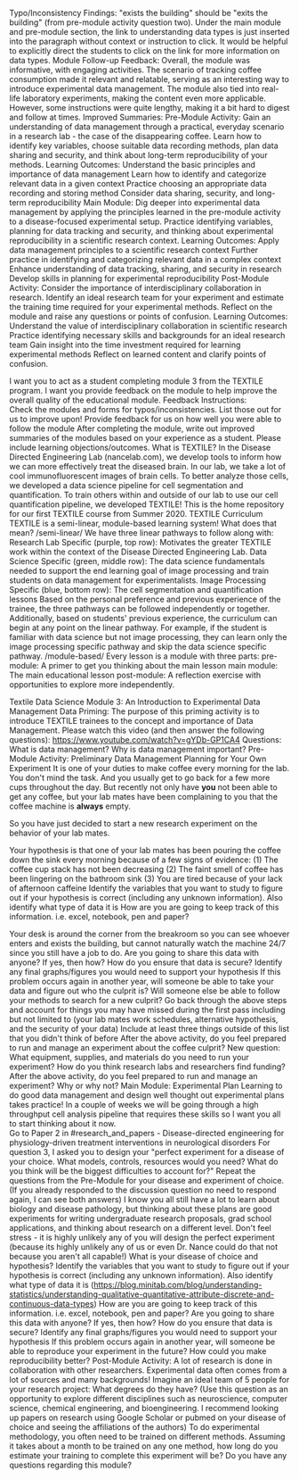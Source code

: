 Typo/Inconsistency Findings: 
"exists the building" should be "exits the building" (from pre-module activity question two). 
Under the main module and pre-module section, the link to understanding data types is just inserted into the paragraph without context or instruction to click. It would be helpful to explicitly direct the students to click on the link for more information on data types. 
Module Follow-up Feedback: Overall, the module was informative, with engaging activities. The scenario of tracking coffee consumption made it relevant and relatable, serving as an interesting way to introduce experimental data management. The module also tied into real-life laboratory experiments, making the content even more applicable. However, some instructions were quite lengthy, making it a bit hard to digest and follow at times. 
Improved Summaries: 
Pre-Module Activity: Gain an understanding of data management through a practical, everyday scenario in a research lab - the case of the disappearing coffee. Learn how to identify key variables, choose suitable data recording methods, plan data sharing and security, and think about long-term reproducibility of your methods. 
Learning Outcomes: 
Understand the basic principles and importance of data management 
Learn how to identify and categorize relevant data in a given context 
Practice choosing an appropriate data recording and storing method 
Consider data sharing, security, and long-term reproducibility 
Main Module: Dig deeper into experimental data management by applying the principles learned in the pre-module activity to a disease-focused experimental setup. Practice identifying variables, planning for data tracking and security, and thinking about experimental reproducibility in a scientific research context. 
Learning Outcomes: 
Apply data management principles to a scientific research context 
Further practice in identifying and categorizing relevant data in a complex context 
Enhance understanding of data tracking, sharing, and security in research 
Develop skills in planning for experimental reproducibility 
Post-Module Activity: Consider the importance of interdisciplinary collaboration in research. Identify an ideal research team for your experiment and estimate the training time required for your experimental methods. Reflect on the module and raise any questions or points of confusion. 
Learning Outcomes: 
Understand the value of interdisciplinary collaboration in scientific research 
Practice identifying necessary skills and backgrounds for an ideal research team 
Gain insight into the time investment required for learning experimental methods 
Reflect on learned content and clarify points of confusion. 
 
I want you to act as a student completing module 3 from the TEXTILE program. I want you provide feedback on the module to help improve the overall quality of the educational module. 
Feedback Instructions:  
Check the modules and forms for typos/inconsistencies. List those out for us to improve upon! 
Provide feedback for us on how well you were able to follow the module 
After completing the module, write out improved summaries of the modules based on your experience as a student. Please include learning objections/outcomes. 
What is TEXTILE? 
In the Disease Directed Engineering Lab (nancelab.com), we develop tools to inform how we can more effectively treat the diseased brain. In our lab, we take a lot of cool immunofluorescent images of brain cells. To better analyze those cells, we developed a data science pipeline for cell segmentation and quantification. To train others within and outside of our lab to use our cell quantification pipeline, we developed TEXTILE! 
This is the home repository for our first TEXTILE course from Summer 2020. 
TEXTILE Curriculum 
TEXTILE is a semi-linear, module-based learning system! 
What does that mean? 
/semi-linear/ We have three linear pathways to follow along with: 
Research Lab Specific (purple, top row): Motivates the greater TEXTILE work within the context of the Disease Directed Engineering Lab. 
Data Science Specific (green, middle row): The data science fundamentals needed to support the end learning goal of image processing and train students on data management for experimentalists. 
Image Processing Specific (blue, bottom row): The cell segmentation and quantification lessons 
Based on the personal preference and previous experience of the trainee, the three pathways can be followed independently or together. Additionally, based on students' previous experience, the curriculum can begin at any point on the linear pathway. For example, if the student is familiar with data science but not image processing, they can learn only the image processing specific pathway and skip the data science specific pathway. 
/module-based/ Every lesson is a module with three parts: 
pre-module: A primer to get you thinking about the main lesson 
main module: The main educational lesson 
post-module: A reflection exercise with opportunities to explore more independently. 
 
Textile Data Science Module 3: An Introduction to Experimental Data Management 
Data Priming: The purpose of this priming activity is to introduce TEXTILE trainees to the concept and importance of Data Management. 
Please watch this video (and then answer the following questions): https://www.youtube.com/watch?v=gYDb-GP1CA4 
Questions: 
What is data management? 
Why is data management important? 
Pre-Module Activity: Preliminary Data Management Planning for Your Own Experiment 
It is one of your duties to make coffee every morning for the lab. You don't mind the task. And you usually get to go back for a few more cups throughout the day. But recently not only have __you__ not been able to get any coffee, but your lab mates have been complaining to you that the coffee machine is __always__ empty.  
 
So you have just decided to start a new research experiment on the behavior of your lab mates.  
 
Your hypothesis is that one of your lab mates has been pouring the coffee down the sink every morning because of a few signs of evidence: 
(1) The coffee cup stack has not been decreasing 
(2) The faint smell of coffee has been lingering on the bathroom sink 
(3) You are tired because of your lack of afternoon caffeine 
Identify the variables that you want to study to figure out if your hypothesis is correct (including any unknown information). Also identify what type of data it is 
How are you are going to keep track of this information. i.e. excel, notebook, pen and paper? 
 
Your desk is around the corner from the breakroom so you can see whoever enters and exists the building, but cannot naturally watch the machine 24/7 since you still have a job to do. 
Are you going to share this data with anyone? If yes, then how? How do you ensure that data is secure? 
Identify any final graphs/figures you would need to support your hypothesis 
If this problem occurs again in another year, will someone be able to take your data and figure out who the culprit is? 
Will someone else be able to follow your methods to search for a new culprit? 
Go back through the above steps and account for things you may have missed during the first pass including but not limited to (your lab mates work schedules, alternative hypothesis, and the security of your data) Include at least three things outside of this list that you didn't think of before 
After the above activity, do you feel prepared to run and manage an experiment about the coffee culprit? 
New question: What equipment, supplies, and materials do you need to run your experiment? How do you think research labs and researchers find funding? 
After the above activity, do you feel prepared to run and manage an experiment? Why or why not? 
Main Module: Experimental Plan 
Learning to do good data management and design well thought out experimental plans takes practice! In a couple of weeks we will be going through a high throughput cell analysis pipeline that requires these skills so I want you all to start thinking about it now.  
Go to Paper 2 in #research_and_papers - Disease-directed engineering for physiology-driven treatment interventions in neurological disorders 
For question 3, I asked you to design your "perfect experiment for a disease of your choice. What models, controls, resources would you need? What do you think will be the biggest difficulties to account for?"  Repeat the questions from the Pre-Module for your disease and experiment of choice. (If you already responded to the discussion question no need to respond again, I can see both answers) 
I know you all still have a lot to learn about biology and disease pathology, but thinking about these plans are good experiments for writing undergraduate research proposals, grad school applications, and thinking about research on a different level. Don't feel stress - it is highly unlikely any of you will design the perfect experiment (because its highly unlikely any of us or even Dr. Nance could do that not because you aren't all capable!) 
What is your disease of choice and hypothesis? 
Identify the variables that you want to study to figure out if your hypothesis is correct (including any unknown information). Also identify what type of data it is (https://blog.minitab.com/blog/understanding-statistics/understanding-qualitative-quantitative-attribute-discrete-and-continuous-data-types) 
How are you are going to keep track of this information. i.e. excel, notebook, pen and paper? 
Are you going to share this data with anyone? If yes, then how? How do you ensure that data is secure? 
Identify any final graphs/figures you would need to support your hypothesis 
If this problem occurs again in another year, will someone be able to reproduce your experiment in the future? How could you make reproducibility better? 
Post-Module Activity: A lot of research is done in collaboration with other researchers. Experimental data often comes from a lot of sources and many backgrounds! 
Imagine an ideal team of 5 people for your research project: What degrees do they have? (Use this question as an opportunity to explore different disciplines such as neuroscience, computer science, chemical engineering, and bioengineering. I recommend looking up papers on research using Google Scholar or pubmed on your disease of choice and seeing the affiliations of the authors) 
To do experimental methodology, you often need to be trained on different methods. Assuming it takes about a month to be trained on any one method, how long do you estimate your training to complete this experiment will be? 
Do you have any questions regarding this module? 
